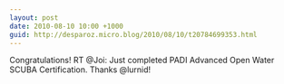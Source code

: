 ```yaml
---
layout: post
date: 2010-08-10 10:00 +1000
guid: http://desparoz.micro.blog/2010/08/10/t20784699353.html
---
```

Congratulations! RT @Joi: Just completed PADI Advanced Open Water SCUBA Certification. Thanks @lurnid!
